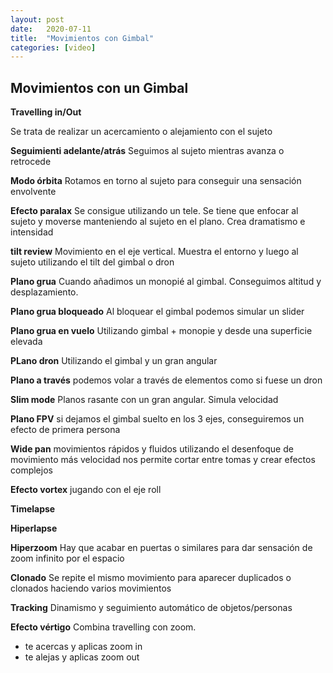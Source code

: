 ```yaml
---
layout: post
date:   2020-07-11
title:  "Movimientos con Gimbal"
categories: [video]
---
```


## Movimientos con un Gimbal

**Travelling in/Out**

Se trata de realizar un acercamiento o alejamiento con el sujeto

**Seguimienti adelante/atrás**
Seguimos al sujeto mientras avanza o retrocede

**Modo órbita**
Rotamos en torno al sujeto para conseguir una sensación envolvente

**Efecto paralax**
Se consigue utilizando un tele. Se tiene que enfocar al sujeto y moverse manteniendo al sujeto en el plano. Crea dramatismo e intensidad

**tilt review**
Movimiento en el eje vertical. Muestra el entorno y luego al sujeto utilizando el tilt del gimbal o dron

**Plano grua**
Cuando añadimos un monopié al gimbal. Conseguimos altitud y desplazamiento.

**Plano grua bloqueado**
Al bloquear el gimbal podemos simular un slider

**Plano grua en vuelo**
Utilizando gimbal + monopie y desde una superficie elevada

**PLano dron**
Utilizando el gimbal y un gran angular

**Plano a través**
podemos volar a través de elementos como si fuese un dron

**Slim mode**
Planos rasante con un gran angular. Simula velocidad

**Plano FPV**
si dejamos el gimbal suelto en los 3 ejes, conseguiremos un efecto de primera persona

**Wide pan**
movimientos rápidos y fluidos utilizando el desenfoque de movimiento más velocidad nos permite cortar entre tomas y crear efectos complejos

**Efecto vortex**
jugando con el eje roll

**Timelapse**

**Hiperlapse**

**Hiperzoom**
Hay que acabar en puertas o similares para dar sensación de zoom infinito por el espacio

**Clonado**
Se repite el mismo movimiento para aparecer duplicados o clonados haciendo varios movimientos

**Tracking**
Dinamismo y seguimiento automático de objetos/personas

**Efecto vértigo**
Combina travelling con zoom.
+ te acercas y aplicas zoom in
+ te alejas y aplicas zoom out














